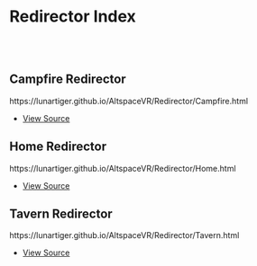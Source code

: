 <h1>Redirector Index</h1><br><br>
<h2>Campfire Redirector</h2>
<p><a href="https://lunartiger.github.io/AltspaceVR/Redirector/Campfire.html" style="text-decoration:none">https://lunartiger.github.io/AltspaceVR/Redirector/Campfire.html</a></p>
<ul>
	<li><a href="https://raw.githubusercontent.com/LunarTiger/AltspaceVR/master/Redirector/Campfire.html">View Source</a></li>
</ul>
<h2>Home Redirector</h2>
<p><a href="https://lunartiger.github.io/AltspaceVR/Redirector/Home.html" style="text-decoration:none">https://lunartiger.github.io/AltspaceVR/Redirector/Home.html</a></p>
<ul>
	<li><a href="https://raw.githubusercontent.com/LunarTiger/AltspaceVR/master/Redirector/Home.html">View Source</a></li>
</ul>
<h2>Tavern Redirector</h2>
<p><a href="https://lunartiger.github.io/AltspaceVR/Redirector/Tavern.html" style="text-decoration:none">https://lunartiger.github.io/AltspaceVR/Redirector/Tavern.html</a></p>
<ul>
	<li><a href="https://raw.githubusercontent.com/LunarTiger/AltspaceVR/master/Redirector/Tavern.html">View Source</a></li>
</ul>
